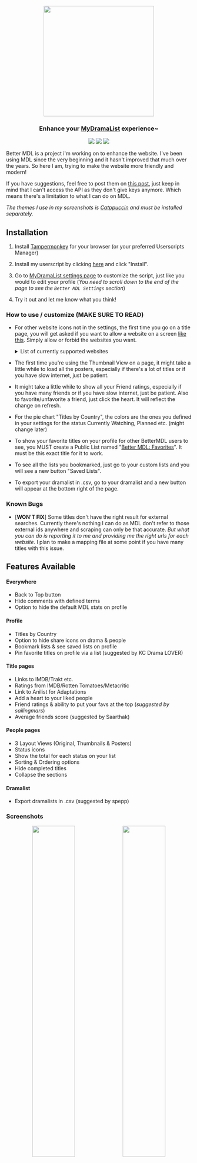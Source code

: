 <p align="center"><img src="https://raw.githubusercontent.com/dear-clouds/better-mdl/main/images/Logo.png" width="300px"></p>
<h3 align="center">Enhance your <a href="https://mydramalist.com/" target="_blank">MyDramaList</a> experience~</h3>

<p align="center">
<a href="https://github.com/dear-clouds/better-mdl/stargazers"><img src="https://img.shields.io/github/stars/dear-clouds/better-mdl?colorA=846D62&colorB=a8a29c&style=for-the-badge"></a>
	<a href="https://github.com/dear-clouds/better-mdl/raw/main/better-mdl.user.js"><img src="https://img.shields.io/github/package-json/v/dear-clouds/better-mdl?colorA=846D62&colorB=a8a29c&style=for-the-badge"></a>
    <a href="https://github.com/dear-clouds/better-mdl/issues"><img src="https://img.shields.io/github/license/dear-clouds/better-mdl?colorA=846D62&colorB=a8a29c&style=for-the-badge"></a>
</p>

Better MDL is a project i'm working on to enhance the website. I've been using MDL since the very beginning and it hasn't improved that much over the years. So here I am, trying to make the website more friendly and modern!

If you have suggestions, feel free to post them on [this post](https://mydramalist.com/discussions/general-discussion/88611-gathering-feedbacks), just keep in mind that I can't access the API as they don't give keys anymore. Which means there's a limitation to what I can do on MDL.

_The themes I use in my screenshots is [Catppuccin](https://github.com/dear-clouds/mydramalist) and must be installed separately._

## Installation

1. Install <a href="https://www.tampermonkey.net/" target="_blank">Tampermonkey</a> for your browser (or your preferred Userscripts Manager)

2. Install my userscript by clicking [here](https://github.com/dear-clouds/better-mdl/raw/main/better-mdl.user.js) and click "Install".

3. Go to <a href="https://mydramalist.com/account/profile" target="_blank">MyDramaList settings page</a> to customize the script, just like you would to edit your profile (_You need to scroll down to the end of the page to see the `Better MDL Settings` section_)

4. Try it out and let me know what you think!

### How to use / customize (MAKE SURE TO READ)

- For other website icons not in the settings, the first time you go on a title page, you will get asked if you want to allow a website on a screen <a href="https://imgur.com/E1eWJJW" target="_blank">like this</a>. Simply allow or forbid the websites you want. <details>
  <summary>List of currently supported websites</summary>
  
  * https://simkl.com
  * https://trakt.tv
  * https://letterboxd.com
  * https://drama-otaku.com
  * https://jfdb.jp
  * https://asianwiki.com
  * https://app.plex.tv

  #### Feel free to request more websites!
</details>

- The first time you're using the Thumbnail View on a page, it might take a little while to load all the posters, especially if there's a lot of titles or if you have slow internet, just be patient.

- It might take a little while to show all your Friend ratings, especially if you have many friends or if you have slow internet, just be patient. Also to favorite/unfavorite a friend, just click the heart. It will reflect the change on refresh.

- For the pie chart "Titles by Country", the colors are the ones you defined in your settings for the status Currently Watching, Planned etc. (might change later)

- To show your favorite titles on your profile for other BetterMDL users to see, you MUST create a Public List named "[Better MDL: Favorites](https://mydramalist.com/list/1zEzQND4)". It must be this exact title for it to work.

- To see all the lists you bookmarked, just go to your custom lists and you will see a new button "Saved Lists".

- To export your dramalist in .csv, go to your dramalist and a new button will appear at the bottom right of the page.

### Known Bugs

- [**WON'T FIX**] Some titles don't have the right result for external searches. Currently there's nothing I can do as MDL don't refer to those external ids anywhere and scraping can only be that accurate. _But what you can do is reporting it to me and providing me the right urls for each website_. I plan to make a mapping file at some point if you have many titles with this issue.

## Features Available

#### Everywhere
- Back to Top button
- Hide comments with defined terms
- Option to hide the default MDL stats on profile

#### Profile
- Titles by Country
- Option to hide share icons on drama & people
- Bookmark lists & see saved lists on profile
- Pin favorite titles on profile via a list (suggested by KC Drama LOVER)

#### Title pages
- Links to IMDB/Trakt etc.
- Ratings from IMDB/Rotten Tomatoes/Metacritic
- Link to Anilist for Adaptations
- Add a heart to your liked people
- Friend ratings & ability to put your favs at the top (_suggested by sailingmars_)
- Average friends score (suggested by Saarthak)

#### People pages
- 3 Layout Views (Original, Thumbnails & Posters)
- Status icons
- Show the total for each status on your list
- Sorting & Ordering options
- Hide completed titles
- Collapse the sections

#### Dramalist
- Export dramalists in .csv (suggested by spepp)

### Screenshots

<p align="center">
<img src="https://dear-clouds.carrd.co/assets/images/gallery22/ebcc1fb5_original.jpg?v=21bef0a8" width="48%">
<img src="https://dear-clouds.carrd.co/assets/images/gallery22/1863a508_original.jpg" width="48%">
<img src="https://dear-clouds.carrd.co/assets/images/gallery22/0d9c43c7_original.jpg?v=e8880db8" width="48%">
<img src="https://dear-clouds.carrd.co/assets/images/gallery22/52fe79e5_original.jpg?v=9281e8b0" width="48%">
</p>

## To-do & Suggestions

| Task                                              | Doable?  |     ETA     |
| :------------------------------------------------ | :------: | :---------: |
| Do all of this for personal dramalist as well     |    ✔️    | In progress |
| Click on a status total to only show those titles |    ✔️    |     N/A     |
| Add the top 3 genres on Poster View               |    ✔️    |     N/A     |
| Hide cancelled titles                             |    ✔️    |     N/A     |
| Save new comments and export old ones                             | ✔️ |     N/A     |

_This list might no be up-to-date so please check the official <a href="https://mydramalist.com/discussions/general-discussion/88611-gathering-feedbacks?r=notif&_nid=134641861&page=1" target="__blank">MDL Thread</a>._

## Credits

- My script was originally inspired by <a href="https://greasyfork.org/en/scripts/414922-mydramalist-com-item-highlighter" target="_blank">Item Highlighter</a> by **luckz**
- Switched to <a href="https://github.com/momocow/webpack-userscript/" target="_blank">Webpack Userscript</a> starting v1.1.0 as my script was becoming too long
